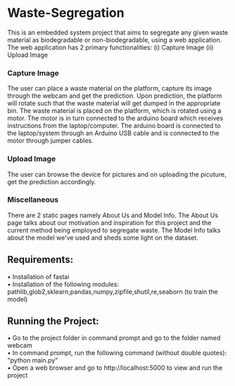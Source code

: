 # Waste-Segregation  
This is an embedded system project that aims to segregate any given waste material as biodegradable or non-biodegradable, using a web application. The web application has 2 primary functionalities: (i) Capture Image (ii) Upload Image   

### Capture Image  
The user can place a waste material on the platform, capture its image through the webcam and get the prediction. Upon prediction, the platform will rotate such that the waste material will get dumped in the appropriate bin. The waste material is placed on the platform, which is rotated using a motor. The motor is in turn connected to the arduino board which receives instructions from the laptop/computer. The arduino board is connected to the laptop/system through an Arduino USB cable and is connected to the motor through jumper cables. 

### Upload Image   
The user can browse the device for pictures and on uploading the picuture, get the prediction accordingly. 

### Miscellaneous  
There are 2 static pages namely About Us and Model Info. The About Us page talks about our motivation and inspiration for this project and the current method being employed to segregate waste. The Model Info talks about the model we've used and sheds some light on the dataset.  

## Requirements:   
• Installation of fastai    
• Installation of the following modules: pathlib,glob2,sklearn,pandas,numpy,zipfile,shutil,re,seaborn (to train the model)   

## Running the Project:   
• Go to the project folder in command prompt and go to the folder named webcam  
• In command prompt, run the following command (without double quotes): "python main.py"  
• Open a web browser and go to http://localhost:5000 to view and run the project  
